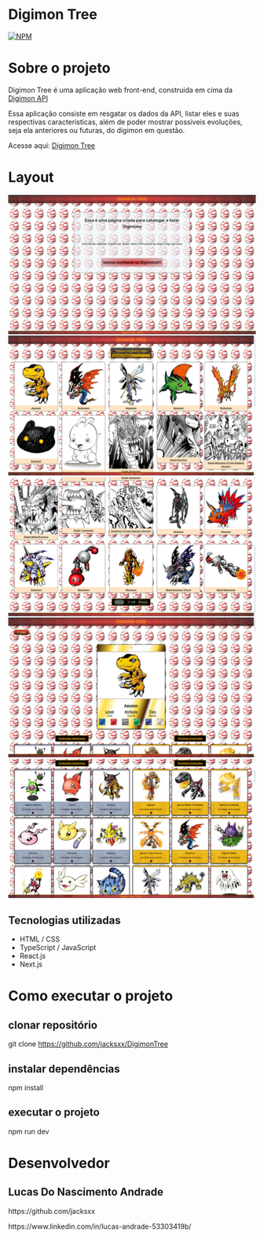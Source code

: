 # Digimon Tree
[![NPM](https://img.shields.io/npm/l/react)](https://github.com/jacksxx/DigimonTree/LICENSE) 

# Sobre o projeto

  Digimon Tree é uma aplicação web front-end, construida em cima da [Digimon API](https://digi-api.com/)

  Essa aplicação consiste em resgatar os dados da API, listar eles e suas respectivas caracteristicas, além de poder mostrar possiveis evoluções, seja ela anteriores ou futuras, do digimon em questão.

  Acesse aqui: [Digimon Tree](https://digimon-tree.vercel.app/)
  
# Layout
![Home Page](https://github.com/jacksxx/DigimonTree/blob/main/public/HomePage.png?raw=true)
![All Digimons 1](https://github.com/jacksxx/DigimonTree/blob/main/public/AllDigimons1.png?raw=true)
![All Digimons 2](https://github.com/jacksxx/DigimonTree/blob/main/public/AllDigimons2.png?raw=true)
![Digimon Id 1](https://github.com/jacksxx/DigimonTree/blob/main/public/DigimonId1.png?raw=true)
![Digimon Id 2](https://github.com/jacksxx/DigimonTree/blob/main/public/DigimonId2.png?raw=true)

## Tecnologias utilizadas
- HTML / CSS
- TypeScript / JavaScript
- React.js
- Next.js


# Como executar o projeto

## clonar repositório
git clone https://github.com/jacksxx/DigimonTree

## instalar dependências
npm install

## executar o projeto
npm run dev


# Desenvolvedor

## Lucas Do Nascimento Andrade
<p>https://github.com/jacksxx</p> 
<p>https://www.linkedin.com/in/lucas-andrade-53303419b/</p>
